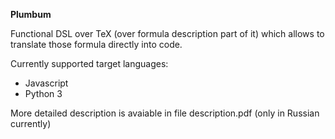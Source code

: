**Plumbum**

Functional DSL over TeX (over formula description part of it) which allows to translate those formula directly into code.

Currently supported target languages:

* Javascript
* Python 3

More detailed description is avaiable in file description.pdf (only in Russian currently)